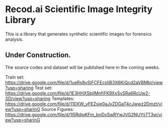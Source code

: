 # Recod.ai Scientific Image Integrity Library

This is a library that generates synthetic scientific images for forensics analysis.



## **Under Construction.** 

The source codes and dataset will be published here in the coming weeks.

Train set: https://drive.google.com/file/d/1ueRs8ySiFCFEcsIiB3X6KiQcd2aVBMbj/view?usp=sharing
Test set: https://drive.google.com/file/d/1E3HHXSbjIMnfiFK9XxSvSRa6RcUw2-SD/view?usp=sharing
Templates: https://drive.google.com/file/d/11DXW_yFEZsje0aJyZDGaT4cJwwz2Dmzt/view?usp=sharinG
Source Figures: https://drive.google.com/file/d/1l5RdipKFm_bnDxSwRYwJVG2NUYij7T3w/view?usp=sharinG
